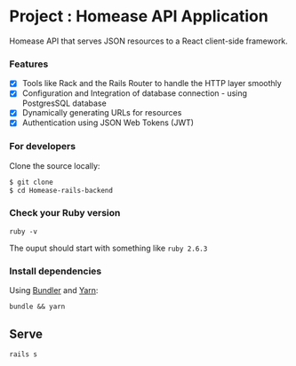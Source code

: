 # Project : Homease API Application

Homease API that serves JSON resources to a React client-side framework.  

### Features 
- [x] Tools like Rack and the Rails Router to handle the HTTP layer smoothly
- [x] Configuration and Integration of database connection - using PostgresSQL database
- [x] Dynamically generating URLs for resources
- [x] Authentication using JSON Web Tokens (JWT) 

### For developers
Clone the source locally:

```sh
$ git clone 
$ cd Homease-rails-backend
```
### Check your Ruby version

```shell
ruby -v
```
The ouput should start with something like `ruby 2.6.3`

### Install dependencies

Using [Bundler](https://github.com/bundler/bundler) and [Yarn](https://github.com/yarnpkg/yarn):

```shell
bundle && yarn
```
## Serve

```shell
rails s
```
